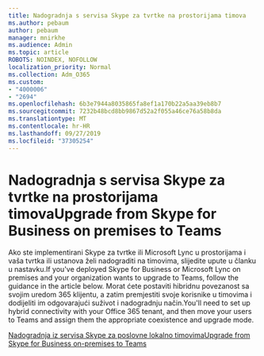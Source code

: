 ```yaml
---
title: Nadogradnja s servisa Skype za tvrtke na prostorijama timova
ms.author: pebaum
author: pebaum
manager: mnirkhe
ms.audience: Admin
ms.topic: article
ROBOTS: NOINDEX, NOFOLLOW
localization_priority: Normal
ms.collection: Adm_O365
ms.custom:
- "4000006"
- "2694"
ms.openlocfilehash: 6b3e7944a8035865fa8ef1a170b22a5aa39eb8b7
ms.sourcegitcommit: 7232b48bcd8bb9867d52a2f055a46ce76a58b8da
ms.translationtype: MT
ms.contentlocale: hr-HR
ms.lasthandoff: 09/27/2019
ms.locfileid: "37305254"
---
```

# <a name="upgrade-from-skype-for-business-on-premises-to-teams"></a><span data-ttu-id="c5d1d-102">Nadogradnja s servisa Skype za tvrtke na prostorijama timova</span><span class="sxs-lookup"><span data-stu-id="c5d1d-102">Upgrade from Skype for Business on premises to Teams</span></span>

<span data-ttu-id="c5d1d-103">Ako ste implementirani Skype za tvrtke ili Microsoft Lync u prostorijama i vaša tvrtka ili ustanova želi nadograditi na timovima, slijedite upute u članku u nastavku.</span><span class="sxs-lookup"><span data-stu-id="c5d1d-103">If you've deployed Skype for Business or Microsoft Lync on premises and your organization wants to upgrade to Teams, follow the guidance in the article below.</span></span> <span data-ttu-id="c5d1d-104">Morat ćete postaviti hibridnu povezanost sa svojim uredom 365 klijentu, a zatim premjestiti svoje korisnike u timovima i dodijeliti im odgovarajući suživot i nadogradnju način.</span><span class="sxs-lookup"><span data-stu-id="c5d1d-104">You'll need to set up hybrid connectivity with your Office 365 tenant, and then move your users to Teams and assign them the appropriate coexistence and upgrade mode.</span></span> 

[<span data-ttu-id="c5d1d-105">Nadogradnja iz servisa Skype za poslovne lokalno timovima</span><span class="sxs-lookup"><span data-stu-id="c5d1d-105">Upgrade from Skype for Business on-premises to Teams</span></span>](https://docs.microsoft.com/MicrosoftTeams/upgrade-to-teams-execute-skypeforbusinesshybridonprem)

